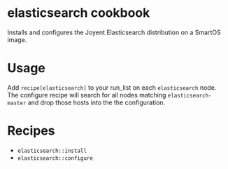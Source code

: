 # elasticsearch cookbook

Installs and configures the Joyent Elasticsearch distribution on a SmartOS image.

# Usage

Add `recipe[elasticsearch]` to your run_list on each `elasticsearch` node. The configure
recipe will search for all nodes matching `elasticsearch-master` and drop those hosts into the
the configuration.

# Recipes

* `elasticsearch::install`
* `elasticsearch::configure`
